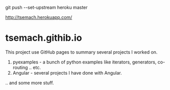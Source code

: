 git push --set-upstream heroku master

http://tsemach.herokuapp.com/

# tsemach.githib.io

This project use GitHub pages to summary several projects I worked on.

1. pyexamples - a bunch of python examples like iterators, generators, co-routing .. etc.
2. Angular - several projects I have done with Angular.

.. and some more stuff.


